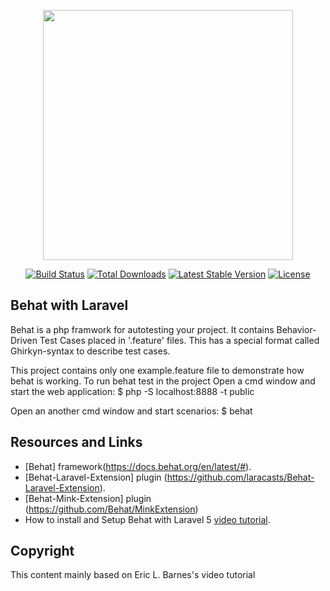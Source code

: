 <p align="center"><a href="https://laravel.com" target="_blank"><img src="https://raw.githubusercontent.com/laravel/art/master/logo-lockup/5%20SVG/2%20CMYK/1%20Full%20Color/laravel-logolockup-cmyk-red.svg" width="400"></a></p>

<p align="center">
<a href="https://travis-ci.org/laravel/framework"><img src="https://travis-ci.org/laravel/framework.svg" alt="Build Status"></a>
<a href="https://packagist.org/packages/laravel/framework"><img src="https://poser.pugx.org/laravel/framework/d/total.svg" alt="Total Downloads"></a>
<a href="https://packagist.org/packages/laravel/framework"><img src="https://poser.pugx.org/laravel/framework/v/stable.svg" alt="Latest Stable Version"></a>
<a href="https://packagist.org/packages/laravel/framework"><img src="https://poser.pugx.org/laravel/framework/license.svg" alt="License"></a>
</p>

## Behat with Laravel

Behat is a php framwork for autotesting your project. It contains Behavior-Driven Test Cases placed in '.feature' files. This has a special format called Ghirkyn-syntax to describe test cases.

This project contains only one example.feature file to demonstrate how behat is working. To run behat test in the project
Open a cmd window and start the web application:
$ php -S localhost:8888 -t public

Open an another cmd window and start scenarios:
$ behat


## Resources and Links

- [Behat] framework(https://docs.behat.org/en/latest/#).
- [Behat-Laravel-Extension] plugin (https://github.com/laracasts/Behat-Laravel-Extension).
- [Behat-Mink-Extension] plugin (https://github.com/Behat/MinkExtension)
- How to install and Setup Behat with Laravel 5 [video tutorial](https://laravel-news.com/install-setup-behat-laravel-5).

## Copyright
This content mainly based on Eric L. Barnes's video tutorial
